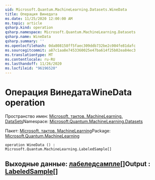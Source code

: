 ```yaml
---
uid: Microsoft.Quantum.MachineLearning.Datasets.WineData
title: Операция Винедата
ms.date: 11/25/2020 12:00:00 AM
ms.topic: article
qsharp.kind: operation
qsharp.namespace: Microsoft.Quantum.MachineLearning.Datasets
qsharp.name: WineData
qsharp.summary: ''
ms.openlocfilehash: 0da808158ff5faec309ddb732be2c004fe81dafc
ms.sourcegitcommit: a87c1aa8e7453360025e47ba614f25b02ea84ec3
ms.translationtype: MT
ms.contentlocale: ru-RU
ms.lasthandoff: 11/26/2020
ms.locfileid: "96196520"
---
```

# <a name="winedata-operation"></a><span data-ttu-id="d04cc-102">Операция Винедата</span><span class="sxs-lookup"><span data-stu-id="d04cc-102">WineData operation</span></span>

<span data-ttu-id="d04cc-103">Пространство имен: [Microsoft. тактов. MachineLearning. DataSets](xref:Microsoft.Quantum.MachineLearning.Datasets)</span><span class="sxs-lookup"><span data-stu-id="d04cc-103">Namespace: [Microsoft.Quantum.MachineLearning.Datasets](xref:Microsoft.Quantum.MachineLearning.Datasets)</span></span>

<span data-ttu-id="d04cc-104">Пакет: [Microsoft. тактов. MachineLearning](https://nuget.org/packages/Microsoft.Quantum.MachineLearning)</span><span class="sxs-lookup"><span data-stu-id="d04cc-104">Package: [Microsoft.Quantum.MachineLearning](https://nuget.org/packages/Microsoft.Quantum.MachineLearning)</span></span>




```qsharp
operation WineData () : Microsoft.Quantum.MachineLearning.LabeledSample[]
```


## <a name="output--labeledsample"></a><span data-ttu-id="d04cc-105">Выходные данные: [лабеледсампле](xref:Microsoft.Quantum.MachineLearning.LabeledSample)[]</span><span class="sxs-lookup"><span data-stu-id="d04cc-105">Output : [LabeledSample](xref:Microsoft.Quantum.MachineLearning.LabeledSample)[]</span></span>

